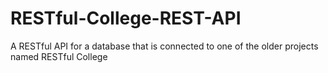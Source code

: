 # RESTful-College-REST-API
A RESTful API for a database that is connected to one of the older projects named RESTful College
